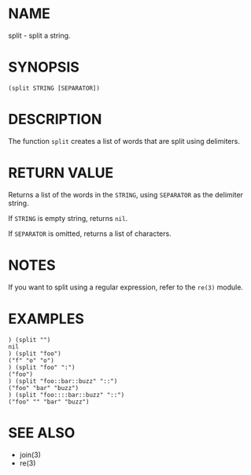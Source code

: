 # NAME
split - split a string.

# SYNOPSIS

    (split STRING [SEPARATOR])

# DESCRIPTION
The function `split` creates a list of words that are split using delimiters.

# RETURN VALUE
Returns a list of the words in the `STRING`, using `SEPARATOR` as the delimiter string.

If `STRING` is empty string, returns `nil`.

If `SEPARATOR` is omitted, returns a list of characters.

# NOTES
If you want to split using a regular expression, refer to the `re(3)` module.

# EXAMPLES

    ) (split "")
    nil
    ) (split "foo")
    ("f" "o" "o")
    ) (split "foo" ":")
    ("foo")
    ) (split "foo::bar::buzz" "::")
    ("foo" "bar" "buzz")
    ) (split "foo::::bar::buzz" "::")
    ("foo" "" "bar" "buzz")

# SEE ALSO
- join(3)
- re(3)
